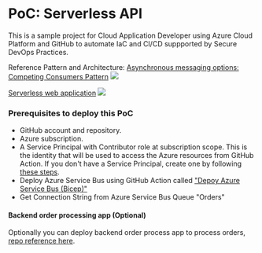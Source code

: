 # PoC: Serverless API

This is a sample project for Cloud Application Developer using Azure Cloud Platform and GitHub to automate IaC and CI/CD suppported by Secure DevOps Practices. 

Reference Pattern and Architecture: 
[Asynchronous messaging options: ](https://docs.microsoft.com/en-us/azure/architecture/guide/technology-choices/messaging)[Competing Consumers Pattern]([https://docs.microsoft.com/en-us/azure/architecture/guide/technology-choices/images/comp-con.png](https://docs.microsoft.com/en-us/azure/architecture/guide/technology-choices/messaging#load-balancing))
![](https://docs.microsoft.com/en-us/azure/architecture/guide/technology-choices/images/comp-con.png)

[Serverless web application](https://docs.microsoft.com/en-us/azure/architecture/reference-architectures/serverless/web-app)
![](https://docs.microsoft.com/en-us/azure/architecture/reference-architectures/serverless/_images/serverless-web-app.png)

### Prerequisites to deploy this PoC
- GitHub account and repository.
- Azure subscription.
- A Service Principal with Contributor role at subscription scope. This is the identity that will be used to access the Azure resources from GitHub Action. If you don't have a Service Principal, create one by following [these steps](https://docs.microsoft.com/en-us/azure/developer/github/connect-from-azure).
- Deploy Azure Service Bus using GitHub Action called ["Depoy Azure Service Bus (Bicep)"](https://github.com/oaviles/keda-example/actions/workflows/deploy-servicebus-bicep.yml)
- Get Connection String from Azure Service Bus Queue "Orders"

#### Backend order processing app (Optional)
Optionally you can deploy backend order process app to process orders, [repo reference here](https://github.com/oaviles/keda-example.git).
